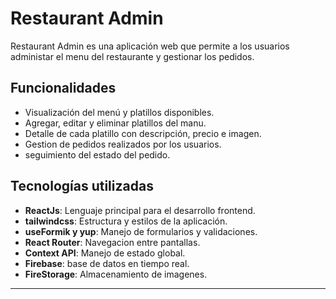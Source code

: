 # Restaurant Admin

Restaurant Admin es una aplicación web que permite a los usuarios administar el menu del restaurante y gestionar los pedidos.

## Funcionalidades

- Visualización del menú y platillos disponibles.
- Agregar, editar y eliminar platillos del manu.
- Detalle de cada platillo con descripción, precio e imagen.
- Gestion de pedidos realizados por los usuarios.
- seguimiento del estado del pedido.


## Tecnologías utilizadas

- **ReactJs**: Lenguaje principal para el desarrollo frontend.
- **tailwindcss**: Estructura y estilos de la aplicación.
- **useFormik y yup**: Manejo de formularios y validaciones.
- **React Router**: Navegacion entre pantallas.
- **Context API**: Manejo de estado global.
- **Firebase**: base de datos en tiempo real.
- **FireStorage**: Almacenamiento de imagenes.

---


